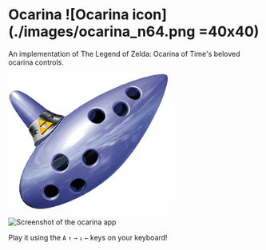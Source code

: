 # Ocarina ![Ocarina icon](./images/ocarina_n64.png =40x40)

An implementation of The Legend of Zelda: Ocarina of Time's beloved ocarina controls.

![Ocarina icon](./images/ocarina_n64.png)

![Screenshot of the ocarina app](./images/screen.png)

Play it using the `A` `↑` `→` `↓` `←` keys on your keyboard!
